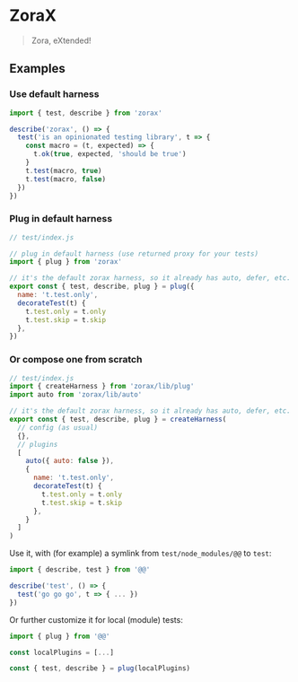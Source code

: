 # ZoraX

> Zora, eXtended!

## Examples

### Use default harness

~~~js
import { test, describe } from 'zorax'

describe('zorax', () => {
  test('is an opinionated testing library', t => {
    const macro = (t, expected) => {
      t.ok(true, expected, 'should be true')
    }
    t.test(macro, true)
    t.test(macro, false)
  })
})
~~~

### Plug in default harness

~~~js
// test/index.js

// plug in default harness (use returned proxy for your tests)
import { plug } from 'zorax'

// it's the default zorax harness, so it already has auto, defer, etc.
export const { test, describe, plug } = plug({
  name: 't.test.only',
  decorateTest(t) {
    t.test.only = t.only
    t.test.skip = t.skip
  },
})
~~~

### Or compose one from scratch

~~~js
// test/index.js
import { createHarness } from 'zorax/lib/plug'
import auto from 'zorax/lib/auto'

// it's the default zorax harness, so it already has auto, defer, etc.
export const { test, describe, plug } = createHarness(
  // config (as usual)
  {},
  // plugins
  [
    auto({ auto: false }),
    {
      name: 't.test.only',
      decorateTest(t) {
        t.test.only = t.only
        t.test.skip = t.skip
      },
    }
  ]
)
~~~

Use it, with (for example) a symlink from `test/node_modules/@@` to `test`:

~~~js
import { describe, test } from '@@'

describe('test', () => {
  test('go go go', t => { ... })
})
~~~

Or further customize it for local (module) tests:

~~~js
import { plug } from '@@'

const localPlugins = [...]

const { test, describe } = plug(localPlugins)
~~~
